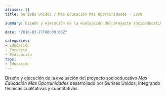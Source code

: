 ```yaml
---
aliases: []
title: Gurises Unidos / Más Educación Más Oportunidades - 2020

summary: Diseño y ejecución de la evaluación del proyecto socioeducativo _Más Educación Más Oportunidades_ desarrollado por Gurises Unidos, integrando técnicas cualitativas y cuantitativas. 

date: "2016-03-27T00:00:00Z"

categories:
- Educación
- Encuesta
- Evaluación
tags:
- Educación
---
```


Diseño y ejecución de la evaluación del proyecto socioeducativo _Más Educación Más Oportunidades_ desarrollado por Gurises Unidos, integrando técnicas cualitativas y cuantitativas.  